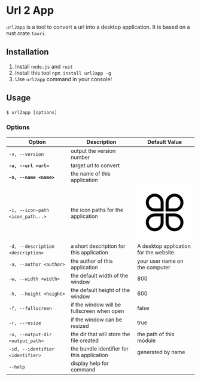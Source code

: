 # Url 2 App
`url2app` is a tool to convert a url into a desktop application.
It is based on a rust crate `tauri`.

## Installation
1. Install `node.js` and `rust`
2. Install this tool `npm install url2app -g`
3. Use `url2app` command in your console!

## Usage
```shell
$ url2app [options]
```

### Options
| Option | Description | Default Value |
| ------ | ----------- | ------------- |
| `-v, --version` | output the version number | |
| **`-u, --url <url>`** | target url to convert | |
| **`-n, --name <name>`** | the name of this application | |
| `-i, --icon-path <icon_path...>` | the icon paths for the application | ![](./icons/icon.png) |
| `-d, --description <description>` | a short description for this application | A desktop application for the website. |
| `-a, --author <author>` | the author of this application | your user name on the computer |
| `-w, --width <width>` | the default width of the window | 800 |
| `-h, --height <height>` | the default height of the window | 600 |
| `-f, --fullscreen` | if the window will be fullscreen when open | false |
| `-r, --resize` | if the window can be resized | true |
| `-o, --output-dir <output_path>` | the dir that will store the file created | the path of this module |
| `-id, --identifier <identifier>` | the bundle identifier for this application | generated by name |
| `--help` | display help for command |
